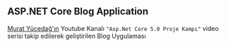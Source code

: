 ## ASP.NET Core Blog Application
[Murat Yücedağ'ın](https://www.youtube.com/user/YazilimHerYerde) Youtube Kanalı `"Asp.Net Core 5.0 Proje Kampı"` video serisi takip edilerek geliştirilen Blog Uygulaması
